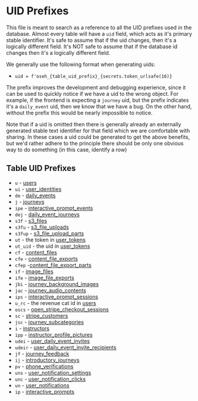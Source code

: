 # UID Prefixes

This file is meant to search as a reference to all the UID prefixes used in the
database. Almost every table will have a `uid` field, which acts as it's primary
stable identifier. It's safe to assume that if the uid changes, then it's a
logically different field. It's NOT safe to assume that if the database id
changes then it's a logically different field.

We generally use the following format when generating uids:

- `uid = f'oseh_{table_uid_prefix}_{secrets.token_urlsafe(16)}`

The prefix improves the development and debugging experience, since it can be
used to quickly notice if we have a uid to the wrong object. For example, if the
frontend is expecting a `journey` uid, but the prefix indicates it's a
`daily_event` uid, then we know that we have a bug. On the other hand, without
the prefix this would be nearly impossible to notice.

Note that if a uid is omitted then there is generally already an externally
generated stable text identifier for that field which we are comfortable with
sharing. In these cases a uid could be generated to get the above benefits, but
we'd rather adhere to the principle there should be only one obvious way to do
something (in this case, identify a row)

## Table UID Prefixes

- `u` - [users](db/users.md)
- `ui` - [user_identities](db/user_identities.md)
- `de` - [daily_events](db/daily_events.md)
- `j` - [journeys](db/journeys.md)
- `ipe` - [interactive_prompt_events](db/interactive_prompt_events.md)
- `dej` - [daily_event_journeys](db/daily_event_journeys.md)
- `s3f` - [s3_files](db/s3_files.md)
- `s3fu` - [s3_file_uploads](db/s3_file_uploads.md)
- `s3fup` - [s3_file_upload_parts](db/s3_file_upload_parts.md)
- `ut` - the token in [user_tokens](db/user_tokens.md)
- `ut_uid` - the uid in [user_tokens](db/user_tokens.md)
- `cf` - [content_files](db/content_files.md)
- `cfe` - [content_file_exports](db/content_file_exports.md)
- `cfep` -[content_file_export_parts](db/content_file_export_parts.md)
- `if` - [image_files](db/image_files.md)
- `ife` - [image_file_exports](db/image_file_exports.md)
- `jbi` - [journey_background_images](db/journey_background_images.md)
- `jac` - [journey_audio_contents](db/journey_audio_contents.md)
- `ips` - [interactive_prompt_sessions](db/interactive_prompt_sessions.md)
- `u_rc` - the revenue cat id in [users](db/users.md)
- `oscs` - [open_stripe_checkout_sessions](db/open_stripe_checkout_sessions.md)
- `sc` - [stripe_customers](db/stripe_customers.md)
- `jsc` - [journey_subcategories](db/journey_subcategories.md)
- `i` - [instructors](db/instructors.md)
- `ipp` - [instructor_profile_pictures](db/instructor_profile_pictures.md)
- `udei` - [user_daily_event_invites](db/user_daily_event_invites.md)
- `udeir` - [user_daily_event_invite_recipients](db/user_daily_event_invite_recipients.md)
- `jf` - [journey_feedback](db/journey_feedback.md)
- `ij` - [introductory_journeys](db/introductory_journeys.md)
- `pv` - [phone_verifications](db/phone_verifications.md)
- `uns` - [user_notification_settings](db/user_notification_settings.md)
- `unc` - [user_notification_clicks](db/user_notification_clicks.md)
- `un` - [user_notifications](db/user_notifications.md)
- `ip` - [interactive_prompts](db/interactive_prompts.md)

